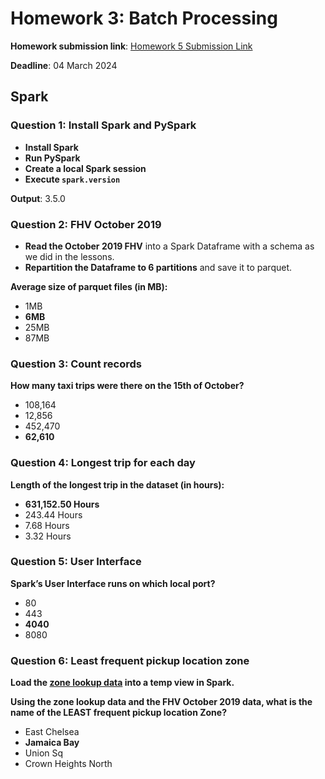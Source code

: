 # Homework 3: Batch Processing

**Homework submission link**: [Homework 5 Submission Link](https://courses.datatalks.club/de-zoomcamp-2024/homework/hw5)

**Deadline**: 04 March 2024

## Spark

### Question 1: Install Spark and PySpark

- **Install Spark**
- **Run PySpark**
- **Create a local Spark session**
- **Execute `spark.version`**

**Output**: 3.5.0

### Question 2: FHV October 2019

- **Read the October 2019 FHV** into a Spark Dataframe with a schema as we did in the lessons.
- **Repartition the Dataframe to 6 partitions** and save it to parquet.

**Average size of parquet files (in MB):**
- 1MB
- **6MB**
- 25MB
- 87MB

### Question 3: Count records

**How many taxi trips were there on the 15th of October?**
- 108,164
- 12,856
- 452,470
- **62,610**

### Question 4: Longest trip for each day

**Length of the longest trip in the dataset (in hours):**
- **631,152.50 Hours**
- 243.44 Hours
- 7.68 Hours
- 3.32 Hours

### Question 5: User Interface

**Spark’s User Interface runs on which local port?**
- 80
- 443
- **4040**
- 8080

### Question 6: Least frequent pickup location zone

**Load the [zone lookup data](https://github.com/DataTalksClub/nyc-tlc-data/releases/download/misc/taxi_zone_lookup.csv) into a temp view in Spark.**

**Using the zone lookup data and the FHV October 2019 data, what is the name of the LEAST frequent pickup location Zone?**
- East Chelsea
- **Jamaica Bay**
- Union Sq
- Crown Heights North
